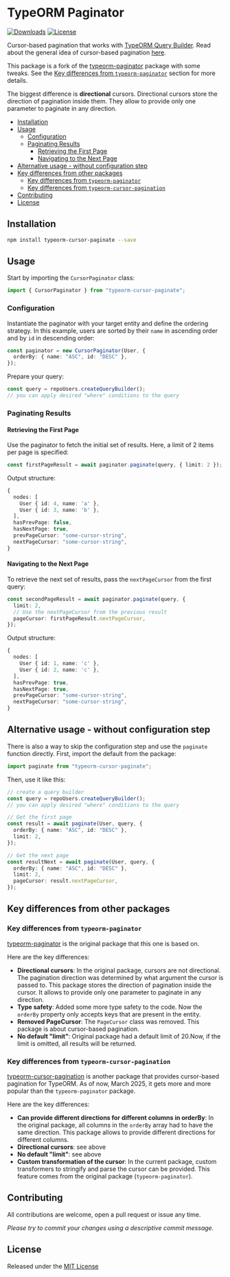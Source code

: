 # TypeORM Paginator

<p>
  <a href="https://npmcharts.com/compare/typeorm-cursor-paginate?minimal=true"><img alt="Downloads" src="https://img.shields.io/npm/dt/typeorm-cursor-paginate.svg?style=flat-square" /></a>
  <a href="https://www.npmjs.com/package/typeorm-cursor-paginate"><img alt="License" src="https://img.shields.io/npm/l/typeorm-cursor-paginate.svg?style=flat-square" /></a>
</p>

Cursor-based pagination that works with [TypeORM Query Builder](https://typeorm.io/#/select-query-builder). Read about the general idea of cursor-based pagination [here](https://jsonapi.org/profiles/ethanresnick/cursor-pagination/).

This package is a fork of the [typeorm-paginator](https://www.npmjs.com/package/typeorm-paginator) package with some tweaks. See the [Key differences from `typeorm-paginator`](#key-differences-from-typeorm-paginator) section for more details.

The biggest difference is **directional** cursors. Directional cursors store the direction of pagination inside them. They allow to provide only one parameter to paginate in any direction.

- [Installation](#installation)
- [Usage](#usage)
  - [Configuration](#configuration)
  - [Paginating Results](#paginating-results)
    - [Retrieving the First Page](#retrieving-the-first-page)
    - [Navigating to the Next Page](#navigating-to-the-next-page)
- [Alternative usage - without configuration step](#alternative-usage---without-configuration-step)
- [Key differences from other packages](#key-differences-from-other-packages)
  - [Key differences from `typeorm-paginator`](#key-differences-from-typeorm-paginator)
  - [Key differences from `typeorm-cursor-pagination`](#key-differences-from-typeorm-cursor-pagination)
- [Contributing](#contributing)
- [License](#license)

## Installation

```bash
npm install typeorm-cursor-paginate --save
```

## Usage

Start by importing the `CursorPaginator` class:

```typescript
import { CursorPaginator } from "typeorm-cursor-paginate";
```

### Configuration

Instantiate the paginator with your target entity and define the ordering strategy. In this example, users are sorted by their `name` in ascending order and by `id` in descending order:

```typescript
const paginator = new CursorPaginator(User, {
  orderBy: { name: "ASC", id: "DESC" },
});
```

Prepare your query:

```typescript
const query = repoUsers.createQueryBuilder();
// you can apply desired "where" conditions to the query
```

### Paginating Results

#### Retrieving the First Page

Use the paginator to fetch the initial set of results. Here, a limit of 2 items per page is specified:

```typescript
const firstPageResult = await paginator.paginate(query, { limit: 2 });
```

Output structure:

```typescript
{
  nodes: [
    User { id: 4, name: 'a' },
    User { id: 3, name: 'b' },
  ],
  hasPrevPage: false,
  hasNextPage: true,
  prevPageCursor: "some-cursor-string",
  nextPageCursor: "some-cursor-string",
}
```

#### Navigating to the Next Page

To retrieve the next set of results, pass the `nextPageCursor` from the first query:

```typescript
const secondPageResult = await paginator.paginate(query, {
  limit: 2,
  // Use the nextPageCursor from the previous result
  pageCursor: firstPageResult.nextPageCursor,
});
```

Output structure:

```typescript
{
  nodes: [
    User { id: 1, name: 'c' },
    User { id: 2, name: 'c' },
  ],
  hasPrevPage: true,
  hasNextPage: true,
  prevPageCursor: "some-cursor-string",
  nextPageCursor: "some-cursor-string",
}
```

## Alternative usage - without configuration step

There is also a way to skip the configuration step and use the `paginate` function directly. First, import the default from the package:

```typescript
import paginate from "typeorm-cursor-paginate";
```

Then, use it like this:

```typescript
// create a query builder
const query = repoUsers.createQueryBuilder();
// you can apply desired "where" conditions to the query

// Get the first page
const result = await paginate(User, query, {
  orderBy: { name: "ASC", id: "DESC" },
  limit: 2,
});

// Get the next page
const resultNext = await paginate(User, query, {
  orderBy: { name: "ASC", id: "DESC" },
  limit: 2,
  pageCursor: result.nextPageCursor,
});
```

## Key differences from other packages

### Key differences from `typeorm-paginator`

[typeorm-paginator](https://www.npmjs.com/package/typeorm-paginator) is the original package that this one is based on.

Here are the key differences:

- **Directional cursors**: In the original package, cursors are not directional. The pagination direction was determined by what argument the cursor is passed to.
  This package stores the direction of pagination inside the cursor. It allows to provide only one parameter to paginate in any direction.
- **Type safety**: Added some more type safety to the code. Now the `orderBy` property only accepts keys that are present in the entity.
- **Removed PageCursor**: The `PageCursor` class was removed. This package is about cursor-based pagination.
- **No default "limit"**: Original package had a default limit of 20.Now, if the limit is omitted, all results will be returned.

### Key differences from `typeorm-cursor-pagination`

[typeorm-cursor-pagination](https://www.npmjs.com/package/typeorm-cursor-pagination) is another package that provides cursor-based pagination for TypeORM. As of now, March 2025, it gets more and more popular than the `typeorm-paginator` package.

Here are the key differences:

- **Can provide different directions for different columns in orderBy**: In the original package, all columns in the `orderBy` array had to have the same direction. This package allows to provide different directions for different columns.
- **Directional cursors**: see above
- **No default "limit"**: see above
- **Custom transformation of the cursor**: In the current package, custom transformers to stringify and parse the cursor can be provided. This feature comes from the original package (`typeorm-paginator`).

## Contributing

All contributions are welcome, open a pull request or issue any time.

_Please try to commit your changes using a descriptive commit message._

## License

Released under the [MIT License](https://github.com/Oriery/typeorm-cursor-paginate/blob/main/License)
